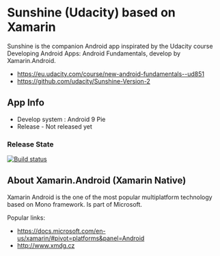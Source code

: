 # Sunshine (Udacity) based on Xamarin

Sunshine is the companion Android app inspirated by the Udacity course Developing Android Apps: Android Fundamentals, develop by Xamarin.Android. 

* https://eu.udacity.com/course/new-android-fundamentals--ud851
* https://github.com/udacity/Sunshine-Version-2

## App Info 

* Develop system : Android 9 Pie
* Release - Not released yet

### Release State

[![Build status](https://build.appcenter.ms/v0.1/apps/9e52a842-7ffc-4149-81a3-48dbca4701c9/branches/master/badge)](https://appcenter.ms)

## About Xamarin.Android (Xamarin Native)  

Xamarin Android is the one of the most popular multiplatform technology based on Mono framework. Is part of Microsoft.

Popular links:
* https://docs.microsoft.com/en-us/xamarin/#pivot=platforms&panel=Android
* http://www.xmdg.cz



